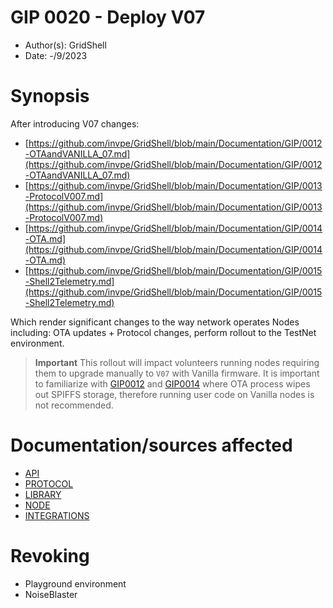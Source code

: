 # GIP 0020 - Deploy V07
- Author(s): GridShell
- Date: -/9/2023

# Synopsis

After introducing V07 changes:

- [https://github.com/invpe/GridShell/blob/main/Documentation/GIP/0012-OTAandVANILLA_07.md](https://github.com/invpe/GridShell/blob/main/Documentation/GIP/0012-OTAandVANILLA_07.md)
- [https://github.com/invpe/GridShell/blob/main/Documentation/GIP/0013-ProtocolV007.md](https://github.com/invpe/GridShell/blob/main/Documentation/GIP/0013-ProtocolV007.md)
- [https://github.com/invpe/GridShell/blob/main/Documentation/GIP/0014-OTA.md](https://github.com/invpe/GridShell/blob/main/Documentation/GIP/0014-OTA.md)
- [https://github.com/invpe/GridShell/blob/main/Documentation/GIP/0015-Shell2Telemetry.md](https://github.com/invpe/GridShell/blob/main/Documentation/GIP/0015-Shell2Telemetry.md)

Which render significant changes to the way network operates Nodes including: OTA updates + Protocol changes, perform rollout to the TestNet environment.

> **Important**
This rollout will impact volunteers running nodes requiring them to upgrade manually to `V07` with Vanilla firmware.
It is important to familiarize with [GIP0012](https://github.com/invpe/GridShell/blob/main/Documentation/GIP/0012-OTAandVANILLA_07.md) and [GIP0014](https://github.com/invpe/GridShell/blob/main/Documentation/GIP/0014-OTA.md) where OTA process wipes out SPIFFS storage, therefore running user code on Vanilla nodes is not recommended.



# Documentation/sources affected
- [API](https://github.com/invpe/GridShell/tree/main/Documentation/API)
- [PROTOCOL](https://github.com/invpe/GridShell/tree/main/Documentation/Protocol)
- [LIBRARY](https://github.com/invpe/GridShell/tree/main/Sources/GridShell)
- [NODE](https://github.com/invpe/GridShell/tree/main/Sources/Node)
- [INTEGRATIONS](https://github.com/invpe/GridShell/tree/main/Sources/Integrations) 

# Revoking
- Playground environment
- NoiseBlaster 


  
